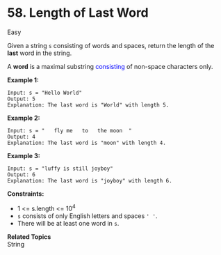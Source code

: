 # 58. Length of Last Word

Easy

Given a string `s` consisting of words and spaces, return the length of the **last** word in the string.

A **word** is a maximal 
substring <font color="blue">consisting</font> of non-space characters only.

 

**Example 1:**
```
Input: s = "Hello World"
Output: 5
Explanation: The last word is "World" with length 5.
```
**Example 2:**
```
Input: s = "   fly me   to   the moon  "
Output: 4
Explanation: The last word is "moon" with length 4.
```
**Example 3:**
```
Input: s = "luffy is still joyboy"
Output: 6
Explanation: The last word is "joyboy" with length 6.
```

**Constraints:**

- 1 <= s.length <= $10^4$
- `s` consists of only English letters and spaces `' '`.
- There will be at least one word in `s`.

**Related Topics**<br>
String
